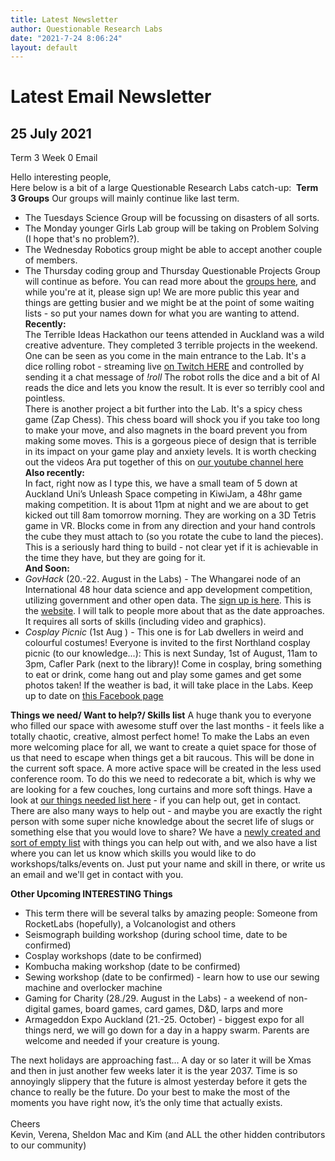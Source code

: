 ```yaml
---
title: Latest Newsletter
author: Questionable Research Labs
date: "2021-7-24 8:06:24"
layout: default
---
```

# Latest Email Newsletter

## **25 July 2021**


Term 3 Week 0 Email</br>

Hello interesting people,</br>
Here below is a bit of a large Questionable Research Labs catch-up: 
**Term 3 Groups**
Our groups will mainly continue like last term.
*	The Tuesdays Science Group will be focussing on disasters of all sorts.
*	The Monday younger Girls Lab group will be taking on Problem Solving (I hope that's no problem?).
*	The Wednesday Robotics group might be able to accept another couple of members.
*	The Thursday coding group and Thursday Questionable Projects Group will continue as before.
You can read more about the [groups here](https://questionable.org.nz/info/groups/), and while you're at it, please sign up! We are more public this year and things are getting busier and we might be at the point of some waiting lists - so put your names down for what you are wanting to attend.</br>
**Recently:**</br>
The Terrible Ideas Hackathon our teens attended in Auckland was a wild creative adventure. They completed 3 terrible projects in the weekend. One can be seen as you come in the main entrance to the Lab. It's a dice rolling robot - streaming live [on Twitch HERE](https://twitch.tv/truerandomqrl) and controlled by sending it a chat message of *!roll*  The robot rolls the dice and a bit of AI reads the dice and lets you know the result. It is ever so terribly cool and pointless.</br>
There is another project a bit further into the Lab. It's a spicy chess game (Zap Chess). This chess board will shock you if you take too long to make your move, and also magnets in the board prevent you from making some moves. This is a gorgeous piece of design that is terrible in its impact on your game play and anxiety levels. It is worth checking out the videos Ara put together of this on [our youtube channel here](https://www.youtube.com/channel/UCGOVwhmDK7drWZqfBZ5JgGw)</br>
**Also recently:**</br>
In fact, right now as I type this, we have a small team of 5 down at Auckland Uni’s Unleash Space competing in KiwiJam, a 48hr game making competition. It is about 11pm at night and we are about to get kicked out till 8am tomorrow morning. They are working on a 3D Tetris game in VR. Blocks come in from any direction and your hand controls the cube they must attach to (so you rotate the cube to land the pieces). This is a seriously hard thing to build - not clear yet if it is achievable in the time they have, but they are going for it. </br>
**And Soon:**<br>
*	*GovHack* (20.-22. August in the Labs) - The Whangarei node of an International 48 hour data science and app development competition, utilizing government and other open data. The [sign up is here](https://docs.google.com/spreadsheets/d/1UhTW98BuNCWg1k6J--XQj652ssznGw3b9SQXzdp8Qvg/edit?resourcekey#gid=375409997). This is the [website](https://govhack.org/). I will talk to people more about that as the date approaches. It requires all sorts of skills (including video and graphics).</br>
*	*Cosplay Picnic*  (1st Aug ) -  This one is for Lab dwellers in weird and colourful costumes! Everyone is invited to the first Northland cosplay picnic (to our knowledge...): This is next Sunday, 1st of August, 11am to 3pm, Cafler Park (next to the library)! Come in cosplay, bring something to eat or drink, come hang out and play some games and get some photos taken! If the weather is bad, it will take place in the Labs. Keep up to date on [this Facebook page](https://www.facebook.com/events/558786705145664) </br> 

**Things we need/ Want to help?/ Skills list**
A huge thank you to everyone who filled our space with awesome stuff over the last months - it feels like a totally chaotic, creative, almost perfect home! To make the Labs an even more welcoming place for all, we want to create a quiet space for those of us that need to escape when things get a bit raucous. This will be done in the current soft space. A more active space will be created in the less used conference room. To do this we need to redecorate a bit, which is why we are looking for a few couches, long curtains and more soft things. Have a look at [our things needed list here](https://docs.google.com/spreadsheets/d/1TFQmqTltRlaX5r1e8LUO2exS7xOVmQVlGUr9vOLg6N4/edit#gid=0) - if you can help out, get in contact.</br>
There are also many ways to help out - and maybe you are exactly the right person with some super niche knowledge about the secret life of slugs or something else that you would love to share? We have a [newly created and sort of empty list](https://docs.google.com/spreadsheets/d/1TFQmqTltRlaX5r1e8LUO2exS7xOVmQVlGUr9vOLg6N4/edit#gid=1880260434) with things you can help out with, and we also have a list where you can let us know which skills you would like to do workshops/talks/events on. Just put your name and skill in there, or write us an email and we'll get in contact with you.</br>

**Other Upcoming INTERESTING Things**
*	This term there will be several talks by amazing people: Someone from RocketLabs (hopefully), a Volcanologist and others</br>
*	Seismograph building workshop (during school time, date to be confirmed)</br>
*	Cosplay workshops (date to be confirmed)
*	Kombucha making workshop (date to be confirmed)
*	Sewing workshop (date to be confirmed) - learn how to use our sewing machine and overlocker machine
*	Gaming for Charity (28./29. August in the Labs) - a weekend of non-digital games, board games, card games, D&D, larps and more
*	Armageddon Expo Auckland (21.-25. October) - biggest expo for all things nerd, we will go down for a day in a happy swarm. Parents are welcome and needed if your creature is young.<br>

The next holidays are approaching fast... A day or so later it will be Xmas and then in just another few weeks later it is the year 2037. Time is so annoyingly slippery that the future is almost yesterday before it gets the chance to really be the future. Do your best to make the most of the moments you have right now, it’s the only time that actually exists.</br></br>
Cheers<br>
Kevin, Verena, Sheldon Mac and Kim (and ALL the other hidden contributors to our community)